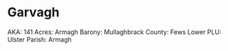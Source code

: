 # Garvagh

AKA: 141
Acres: Armagh
Barony: Mullaghbrack
County: Fews Lower
PLU: Ulster
Parish: Armagh